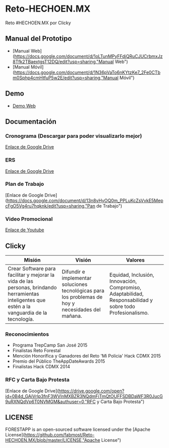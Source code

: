 # Reto-HECHOEN.MX
Reto #HECHOEN.MX por Clicky

## Manual del Prototipo
* [Manual Web](https://docs.google.com/document/d/1oLTunMPyFFdjQRuCJUCrbmxJz8Tfk2TBaextgsT12DQ/edit?usp=sharing,"Manual Web")
* [Manual Móvil](https://docs.google.com/document/d/1N36pVaTo6nKYtzKe7_2Fe0CTbm0Sphp4cmHtfuP5w2E/edit?usp=sharing,"Manual Móvil")

## Demo
* [Demo Web](http://forestapp.appjota.com/)

## Documentación

### Cronograma (Descargar para poder visualizarlo mejor)
[Enlace de Google Drive](https://drive.google.com/file/d/0B3zEsL35AGAkVHFhaFdpYnlfZTQ/view?usp=sharing,"Cronograma")

### ERS
[Enlace de Google Drive](https://docs.google.com/document/d/1c9fw1120S_Qo9hihBXNFbNGeULCRGEVC2H-w0frDi14/edit?usp=sharing,"ERS")

### Plan de Trabajo
[Enlace de Google Drive](https://docs.google.com/document/d/13n8vHyOQ0m_PPLuKcZsVvkE5MepcFgO5Vg4ru7hqknk/edit?usp=sharing,"Pan de Trabajo")

### Video Promocional
[Enlace de Youtube](https://youtu.be/gf9ILj9WFeo)

## Clicky
| Misión     | Visión    | Valores |
|------------|-----------|---------|
|Crear Software para facilitar y mejorar la vida de las personas, brindando herramientas inteligentes que estén a la vanguardia de la tecnología.| Difundir e implementar soluciones tecnológicas para los problemas de hoy y necesidades del mañana.|Equidad, Inclusión, Innovación, Compromiso, Adaptabilidad, Responsabilidad y sobre todo Profesionalismo.|

### Reconocimientos 
* Programa TrepCamp San José 2015
* Finalistas Reto Forestal
* Mención Honorífica y Ganadores del Reto 'Mi Policia' Hack CDMX 2015
* Premio del Público TheAppDateAwards 2015
* Finalistas Hack CDMX 2014
 
### RFC y Carta Bajo Protesta
[Enlace de Google Drive](https://drive.google.com/open?id=0B4d_GAiVrlp3fnF3WVlnMXBZR3NQdmFiTmQtOUFFSDBDaWF3R0JucG9uRXNQdVp6T0NVMGM&authuser=0,"RFC y Carta Bajo Protesta")

## LICENSE
FORESTAPP is an open-sourced software licensed under the [Apache License](https://github.com/fabmost/Reto-HECHOEN.MX/blob/master/LICENSE,"Apache License")
